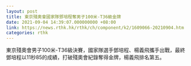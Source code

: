 ```yaml
---
layout: post
title: 東京殘奧會國家隊鄧培程奪男子100米-T36級金牌
date: 2021-09-04 14:39:07.000000000 +08:00
link: https://news.rthk.hk/rthk/ch/component/k2/1609066-20210904.htm
categories: rthk
---
```


東京殘奧會男子100米-T36級決賽，國家隊選手鄧培程、楊義飛攜手出戰，最終鄧培程以11秒85的成績，打破殘奧會紀錄奪得金牌，楊義飛排名第五。
